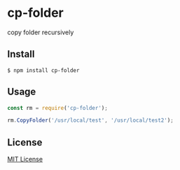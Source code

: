 # cp-folder

copy folder recursively

## Install

```
$ npm install cp-folder
```


## Usage

```js
const rm = require('cp-folder');

rm.CopyFolder('/usr/local/test', '/usr/local/test2');
```

## License

[MIT License](http://www.opensource.org/licenses/mit-license.php)